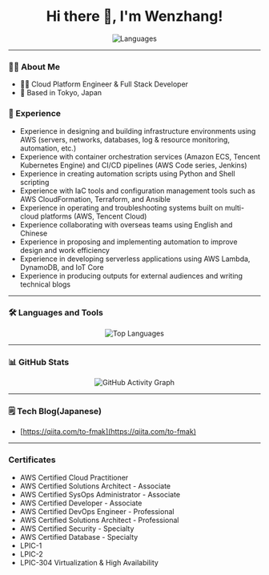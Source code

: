 <h1 align="center">Hi there 👋, I'm Wenzhang!</h1>

<p align="center">
  <img src="https://img.shields.io/badge/Language-Chinese%20|%20English%20|%20Japanese-blue?style=flat-square&logo=github" alt="Languages"/>
</p>

---

### 👨‍💻 About Me
- 👨‍💻 Cloud Platform Engineer & Full Stack Developer
- 🌆 Based in Tokyo, Japan

### 📝 Experience
- Experience in designing and building infrastructure environments using AWS (servers, networks, databases, log & resource monitoring, automation, etc.)
- Experience with container orchestration services (Amazon ECS, Tencent Kubernetes Engine) and CI/CD pipelines (AWS Code series, Jenkins)
- Experience in creating automation scripts using Python and Shell scripting
- Experience with IaC tools and configuration management tools such as AWS CloudFormation, Terraform, and Ansible
- Experience in operating and troubleshooting systems built on multi-cloud platforms (AWS, Tencent Cloud)
- Experience collaborating with overseas teams using English and Chinese
- Experience in proposing and implementing automation to improve design and work efficiency
- Experience in developing serverless applications using AWS Lambda, DynamoDB, and IoT Core
- Experience in producing outputs for external audiences and writing technical blogs


---

### 🛠️ Languages and Tools
<p align="center">
  <!-- Automatically generated top languages -->
  <img src="https://github-readme-stats.vercel.app/api/top-langs/?username=to-fmak&layout=compact&theme=radical" alt="Top Languages" />
</p>

---

### 📊 GitHub Stats
<p align="center">
  <!-- Automatically generated activity graph -->
  <img src="https://github-readme-activity-graph.vercel.app/graph?username=to-fmak&theme=react-dark" alt="GitHub Activity Graph" />
</p>

---

### 🗒️ Tech Blog(Japanese)
- [https://qiita.com/to-fmak](https://qiita.com/to-fmak)

---

### Certificates
- AWS Certified Cloud Practitioner
- AWS Certified Solutions Architect - Associate
- AWS Certified SysOps Administrator - Associate
- AWS Certified Developer - Associate
- AWS Certified DevOps Engineer - Professional
- AWS Certified Solutions Architect - Professional
- AWS Certified Security - Specialty
- AWS Certified Database - Specialty
- LPIC-1
- LPIC-2
- LPIC-304 Virtualization & High Availability

